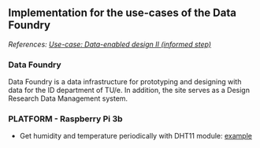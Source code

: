 ## Implementation for the use-cases of the Data Foundry

*References: [Use-case: Data-enabled design II (informed step)](https://data.id.tue.nl/documentation/usecase-ded-2)*


### Data Foundry 

Data Foundry is a data infrastructure for prototyping and designing with data for the ID department of TU/e. In addition, the site serves as a Design Research Data Management system.


### PLATFORM - Raspberry Pi 3b

* Get humidity and temperature periodically with DHT11 module: [example](examples/DHT11_in_Pi/DHT11-in-Pi.py)